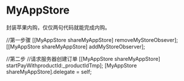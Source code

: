 # MyAppStore
封装苹果内购，仅仅两句代码就能完成内购。

//第一步骤
[[MyAppStore shareMyAppStore] removeMyStoreObsever];
[[MyAppStore shareMyAppStore] addMyStoreObserver];

//第二步
//请求服务器创建订单
[[MyAppStore shareMyAppStore] startPayWithproductId:_productIdTmp];
[MyAppStore shareMyAppStore].delegate = self;

